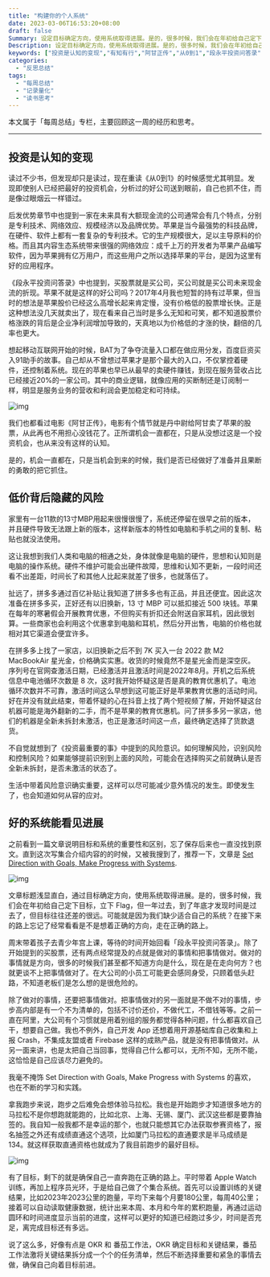 ```yaml
---
title: "构建你的个人系统"
date: 2023-03-06T16:53:20+08:00
draft: false
Summary: 设定目标确定方向，使用系统取得进展。是的，很多时候，我们会在年初给自己定下目标，立下 Flag，但一年过去，到了年底才发现时间是过去了，但目标往往还差的很远。可能就是因为我们缺少适合自己的系统？在接下来的路上别忘了经常看看是不是向着正确的方向，走在正确的路上。
Description: 设定目标确定方向，使用系统取得进展。是的，很多时候，我们会在年初给自己定下目标，立下 Flag，但一年过去，到了年底才发现时间是过去了，但目标往往还差的很远。可能就是因为我们缺少适合自己的系统？在接下来的路上别忘了经常看看是不是向着正确的方向，走在正确的路上。
keywords: ["投资是认知的变现","有知有行","阿甘正传","从0到1","段永平投资问答录","拼多多","百亿补贴","苹果教育优惠","设定目标","个人系统","OKR","番茄工作法"]
categories:
  - "反思总结"
tags:
  - "每周总结"
  - "记录量化"
  - "读书思考"
---
```


本文属于「每周总结」专栏，主要回顾这一周的经历和思考。

---

## 投资是认知的变现

读过不少书，但发现却只是读过，现在重读《从0到1》的时候感觉尤其明显。发现即使别人已经把最好的投资机会，分析过的好公司送到眼前，自己也抓不住，而是像过眼烟云一样错过。

后发优势章节中也提到一家在未来具有大额现金流的公司通常会有几个特点，分别是专利技术、网络效应、规模经济以及品牌优势。苹果是当今最强势的科技品牌，在硬件、软件上都有一套复杂的专利技术。它的生产规模很大，足以主导原料的价格。而且其内容生态系统带来很强的网络效应：成千上万的开发者为苹果产品编写软件，因为苹果拥有亿万用户，而这些用户之所以选择苹果的平台，是因为这里有好的应用程序。

《段永平投资问答录》中也提到，买股票就是买公司，买公司就是买公司未来现金流的折现。苹果不就是这样的好公司吗？2017年4月我也短暂的持有过苹果，但当时的想法是苹果股价已经这么高增长起来肯定慢，没有价格低的股票增长快。正是这种想法没几天就卖出了，现在看来自己当时是多么无知和可笑，都不知道股票价格涨跌的背后是企业净利润增加导致的，天真地以为价格低的才涨的快，翻倍的几率也更大。

想起移动互联网开始的时候，BAT为了争夺流量入口都在做应用分发，百度巨资买入91助手的故事。自己却从不曾想过苹果才是那个最大的入口，不仅掌控着硬件，还控制着系统。现在的苹果也早已从最早的卖硬件赚钱，到现在服务营收占比已经接近20%的一家公司。其中的商业逻辑，就像应用的买断制还是订阅制一样，明显是服务业务的营收和利润会更加稳定和可持续。

![img](https://cdn.nlark.com/yuque/0/2023/png/177619/1678092171709-b6c6e84f-ab9a-4ea3-9df8-74d89748c437.png)

我们也都看过电影《阿甘正传》，电影有个情节就是丹中尉给阿甘卖了苹果的股票，从此再也不用担心没钱花了。正所谓机会一直都在，只是从没想过这是一个投资机会，也从来没有这样的认知。

是的，机会一直都在，只是当机会到来的时候，我们是否已经做好了准备并且果断的勇敢的把它抓住。

## 低价背后隐藏的风险

家里有一台11款的13寸MBP用起来很慢很慢了，系统还停留在很早之前的版本，并且硬件导致无法跟上新的版本，这样新版本的特性如电脑和手机之间的复制、粘贴也就没法使用。

这让我想到我们人类和电脑的相通之处，身体就像是电脑的硬件，思想和认知则是电脑的操作系统。硬件不维护可能会出硬件故障，思维和认知不更新，一段时间还看不出差距，时间长了和其他人比起来就差了很多，也就落伍了。

扯远了，拼多多通过百亿补贴让我知道了拼多多也有正品，并且还便宜。因此这次准备在拼多多买，正好还有以旧换新，13 寸 MBP 可以抵扣接近 500 块钱。苹果在每年的寒暑假会开展教育优惠，不但购买有折扣还会附送自家耳机，因此很划算。一些商家也会利用这个优惠拿到电脑和耳机，然后分开出售，电脑的价格也就相对其它渠道会便宜许多。

在拼多多上找了一家店，以旧换新之后不到 7K 买入一台 2022 款 M2 MacBookAir 星光金，价格确实实惠。收货的时候竟然不是星光金而是深空灰。序列号在官网查激活日期，已经激活并且激活时间是2022年8月。开机之后系统信息中电池循环次数是 8 次，这时我开始怀疑这是否是真的教育优惠机了。电池循环次数并不可靠，激活时间这么早想到这可能正好是苹果教育优惠的活动时间。好在并没有就此结束，带着怀疑的心在抖音上找了两个短视频了解，开始怀疑这台机器可能是海外翻新的二手，而不是苹果的教育优惠机。问了拼多多另一家店，他们的机器是全新未拆封未激活，也正是激活时间这一点，最终确定选择了货款退货。

不自觉就想到了《投资最重要的事》中提到的风险意识。如何理解风险，识别风险和控制风险？如果能够提前识别到上面的风险，可能会在选择购买之前就确认是否全新未拆封，是否未激活的状态了。

生活中带着风险意识确实重要，这样可以尽可能减少意外情况的发生。即使发生了，也会知道如何从容的应对。

## 好的系统能看见进展

之前看到一篇文章说明目标和系统的重要性和区别，忘了保存后来也一直没找到原文。直到这次写集合介绍内容的的时候，又被我搜到了，推荐一下，文章是 [Set Direction with Goals, Make Progress with Systems](https://ashleyjanssen.com/set-direction-with-goals-make-progress-with-systems/).

![img](https://cdn.nlark.com/yuque/0/2023/png/177619/1678092253478-1b3ad549-7dd2-49d1-b191-67a497791523.png)

文章标题浅显直白，通过目标确定方向，使用系统取得进展。是的，很多时候，我们会在年初给自己定下目标，立下 Flag，但一年过去，到了年底才发现时间是过去了，但目标往往还差的很远。可能就是因为我们缺少适合自己的系统？在接下来的路上忘记了经常看看是不是想着正确的方向，走在正确的路上。

周末带着孩子去青少年宫上课，等待的时间开始回看「段永平投资问答录」。除了开始提到的买股票，还有两点经常提及的点就是做对的事情和把事情做对。做对的事情就是方向，很多的时候我们甚至都不知道方向是什么，现在是在走向何方？也就更谈不上把事情做对了。在大公司的小员工可能更会感同身受，只顾着低头赶路，不知道老板们是怎么想的是很危险的。

除了做对的事情，还要把事情做对。把事情做对的另一面就是不做不对的事情，步步高内部是有一个不为清单的，包括不讨价还价，不做代工，不借钱等等。之前一直在阿里，大公司有个习惯就是用着别组的服务都觉得各种问题，什么都喜欢自己干，想要自己做。我也不例外，自己开发 App 还想着用开源基础库自己收集和上报 Crash，不集成友盟或者 Firebase 这样的成熟产品，就是没有把事情做对。从另一面来讲，也是太把自己当回事，觉得自己什么都可以，无所不知，无所不能，这恰恰是自己应该尽力避免的。

我毫不掩饰 Set Direction with Goals, Make Progress with Systems 的喜欢，也在不断的学习和实践。

拿我跑步来说，跑步之后难免会想体验马拉松。我也是开始跑步才知道很多地方的马拉松不是你想跑就能跑的，比如北京、上海、无锡、厦门、武汉这些都是要靠抽签的。我自知一般我都不是幸运的那个，也就只能想其它办法获取参赛资格了，报名抽签之外还有成绩直通这个选项，比如厦门马拉松的直通要求是半马成绩是134。就这样获取直通资格也就成为了我目前跑步的最好目标。

![img](https://cdn.nlark.com/yuque/0/2023/png/177619/1678074750416-53fac48d-679a-4832-9f34-71c8b903b78c.png)

有了目标，剩下的就是确保自己一直奔跑在正确的路上。平时带着 Apple Watch 训练，再加上程序员光环，于是给自己做了个集合系统。首先可以设置训练的关键结果，比如2023年2023公里的跑量，平均下来每个月要180公里，每周40公里；接着可以自动读取健康数据，统计出来本周、本月和今年的累积跑量，再通过运动圆环和时间进度显示当前的进度，这样可以更好的知道已经跑过多少，时间是否充足，离完成目标还有多远。

说了这么多，好像有点是 OKR 和 番茄工作法，OKR 确定目标和关键结果，番茄工作法激将关键结果拆分成一个个的任务清单，然后不断选择重要和紧急的事情去做，确保自己向着目标前进。
